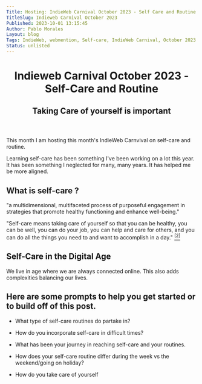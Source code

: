 ```yaml
---
Title: Hosting: IndieWeb Carnival October 2023 - Self Care and Routine
TitleSlug: Indieweb Carnival October 2023
Published: 2023-10-01 13:15:45
Author: Pablo Morales
Layout: blog
Tags: IndieWeb, webmention, Self-care, IndieWeb Carnival, October 2023
Status: unlisted
---
```



<header class="athelas tc ph4">
  <h1 class="f3 f2-m f1-l fw2 black-90 mv3">
    Indieweb Carnival October 2023 - Self-Care and Routine
  </h1>
  <h2 class="f5 f4-m f3-l fw2 black-50 mt0 lh-copy">
    Taking Care of yourself is important
  </h2>
</header>

<article class="athelas pa4">
  <div class="f6 f4-ns lh-copy measure center" markdown="1">
This month I am hosting this month's IndieWeb Carnvival on self-care and routine.

Learning self-care has been something I've been working on a lot this year. It has been something I neglected for many, many years. It has helped me be more aligned. 


## What is self-care ?

"a multidimensional, multifaceted process of purposeful engagement in strategies that promote healthy functioning and enhance well-being."

"Self-care means taking care of yourself so that you can be healthy, you can be well, you can do your job, you can help and care for others, and you can do all the things you need to and want to accomplish in a day." <a href="https://www.everydayhealth.com/self-care/" class="i"><sup>[2]</sup></a>


## Self-Care in the Digital Age

We live in age where we are always connected online. This also adds complexities balancing our lives. 



## Here are some prompts to help you get started or to build off of this post.

* What type of self-care routines do partake in?
* How do you incorporate self-care in difficult times?
* What has been your journey in reaching self-care and your routines.
* How does your self-care routine differ during the week vs the weekend/going on holiday?
* How do you take care of yourself 

  </div>
</article>
